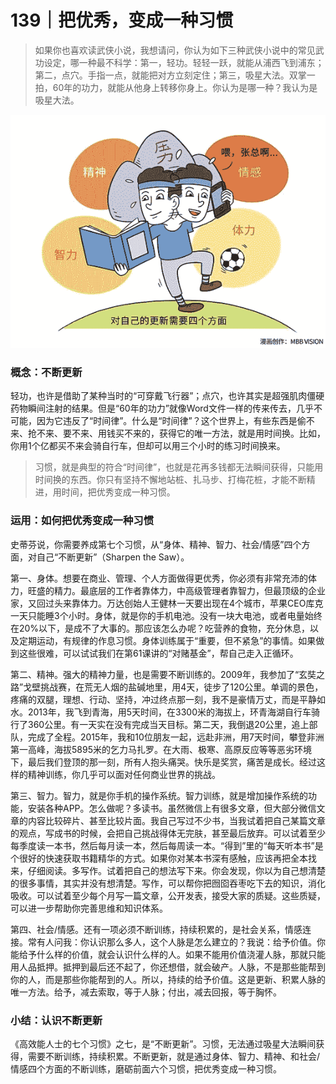# 139｜把优秀，变成一种习惯

> 如果你也喜欢读武侠小说，我想请问，你认为如下三种武侠小说中的常见武功设定，哪一种最不科学：第一，轻功。轻轻一跃，就能从浦西飞到浦东；第二，点穴。手指一点，就能把对方立刻定住；第三，吸星大法。双掌一拍，60年的功力，就能从他身上转移你身上。你认为是哪一种？我认为是吸星大法。

![](img/d4bda8a9954d70a9d9b1b7658ae703af.jpg)

### 概念：不断更新

轻功，也许是借助了某种当时的“可穿戴飞行器”；点穴，也许其实是超强肌肉僵硬药物瞬间注射的结果。但是“60年的功力”就像Word文件一样的传来传去，几乎不可能，因为它违反了“时间律”。什么是“时间律”？这个世界上，有些东西是偷不来、抢不来、要不来、用钱买不来的，获得它的唯一方法，就是用时间换。比如，你用1个亿都买不来会骑自行车，但却可以用三个小时的练习时间换来。

> 习惯，就是典型的符合“时间律”，也就是花再多钱都无法瞬间获得，只能用时间换的东西。你只有坚持不懈地站桩、扎马步、打梅花桩，才能不断精进，用时间，把优秀变成一种习惯。

### 运用：如何把优秀变成一种习惯

史蒂芬说，你需要养成第七个习惯，从“身体、精神、智力、社会/情感”四个方面，对自己“不断更新”（Sharpen the Saw）。

第一、身体。想要在商业、管理、个人方面做得更优秀，你必须有非常充沛的体力，旺盛的精力。最底层的工作者靠体力，中高级管理者靠智力，但最顶级的企业家，又回过头来靠体力。万达创始人王健林一天要出现在4个城市，苹果CEO库克一天只能睡3个小时。身体，就是你的手机电池。没有一块大电池，或者电量始终在20%以下，是成不了大事的。那应该怎么办呢？吃营养的食物，充分休息，以及定期运动，有规律的作息习惯。身体训练属于“重要，但不紧急”的事情。如果做到这些很难，可以试试我们在第61课讲的“对赌基金”，帮自己走入正循环。

第二、精神。强大的精神力量，也是需要不断训练的。2009年，我参加了“玄奘之路”戈壁挑战赛，在荒无人烟的盐碱地里，用4天，徒步了120公里。单调的景色，疼痛的双腿，理想、行动、坚持，冲过终点那一刻，我不是豪情万丈，而是平静如水。2013年，我飞到青海，用5天时间，在3300米的海拔上，环青海湖自行车骑行了360公里。有一天实在没有完成当天目标。第二天，我倒退20公里，追上部队，完成了全程。2015年，我和10位朋友一起，远赴非洲，用7天时间，攀登非洲第一高峰，海拔5895米的乞力马扎罗。在大雨、极寒、高原反应等等恶劣环境下，最后我们登顶的那一刻，所有人抱头痛哭。快乐是奖赏，痛苦是成长。经过这样的精神训练，你几乎可以面对任何商业世界的挑战。

第三、智力。智力，就是你手机的操作系统。智力训练，就是增加操作系统的功能，安装各种APP。怎么做呢？多读书。虽然微信上有很多文章，但大部分微信文章的内容比较碎片、甚至比较片面。我自己写过不少书，当我试着把自己某篇文章的观点，写成书的时候，会把自己挑战得体无完肤，甚至最后放弃。可以试着至少每季度读一本书，然后每月读一本，然后每周读一本。“得到”里的“每天听本书”是个很好的快速获取书籍精华的方式。如果你对某本书深有感触，应该再把全本找来，仔细阅读。多写作。试着把自己的想法写下来。你会发现，你以为自己想清楚的很多事情，其实并没有想清楚。写作，可以帮你把囫囵吞枣吃下去的知识，消化吸收。可以试着至少每个月写一篇文章，公开发表，接受大家的质疑。这些质疑，可以进一步帮助你完善思维和知识体系。

第四、社会/情感。还有一项必须不断训练，持续积累的，是社会关系，情感连接。常有人问我：你认识那么多人，这个人脉是怎么建立的？我说：给予价值。你能给予什么样的价值，就会认识什么样的人。如果不能用价值浇灌人脉，那就只能用人品抵押。抵押到最后还不起了，你还想借，就会破产。人脉，不是那些能帮到你的人，而是那些你能帮到的人。所以，持续的给予价值。这是更新、积累人脉的唯一方法。给予，减去索取，等于人脉；付出，减去回报，等于胸怀。

### 小结：认识不断更新

《高效能人士的七个习惯》之七，是“不断更新”。习惯，无法通过吸星大法瞬间获得，需要不断训练，持续积累。不断更新，就是通过身体、智力、精神、和社会/情感四个方面的不断训练，磨砺前面六个习惯，把优秀变成一种习惯。